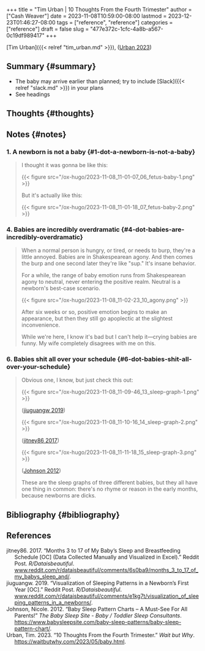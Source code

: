 +++
title = "Tim Urban | 10 Thoughts From the Fourth Trimester"
author = ["Cash Weaver"]
date = 2023-11-08T10:59:00-08:00
lastmod = 2023-12-23T01:46:27-08:00
tags = ["reference", "reference"]
categories = ["reference"]
draft = false
slug = "477e372c-1cfc-4a8b-a567-0c19df989417"
+++

[Tim Urban]({{< relref "tim_urban.md" >}}), (<a href="#citeproc_bib_item_4">Urban 2023</a>)


## Summary {#summary}

-   The baby may arrive earlier than planned; try to include [Slack]({{< relref "slack.md" >}}) in your plans
-   See headings


## Thoughts {#thoughts}


## Notes {#notes}


### 1. A newborn is not a baby {#1-dot-a-newborn-is-not-a-baby}

> I thought it was gonna be like this:
>
> {{< figure src="/ox-hugo/2023-11-08_11-01-07_06_fetus-baby-1.png" >}}
>
> But it's actually like this:
>
> {{< figure src="/ox-hugo/2023-11-08_11-01-18_07_fetus-baby-2.png" >}}


### 4. Babies are incredibly overdramatic {#4-dot-babies-are-incredibly-overdramatic}

> When a normal person is hungry, or tired, or needs to burp, they're a little annoyed. Babies are in Shakespearean agony. And then comes the burp and one second later they're like "sup." It's insane behavior.
>
> For a while, the range of baby emotion runs from Shakespearean agony to neutral, never entering the positive realm. Neutral is a newborn's best-case scenario.
>
> {{< figure src="/ox-hugo/2023-11-08_11-02-23_10_agony.png" >}}
>
> After six weeks or so, positive emotion begins to make an appearance, but then they still go apoplectic at the slightest inconvenience.
>
> While we're here, I know it's bad but I can't help it—crying babies are funny. My wife completely disagrees with me on this.


### 6. Babies shit all over your schedule {#6-dot-babies-shit-all-over-your-schedule}

> Obvious one, I know, but just check this out:
>
> <div class="quote2">
>
> {{< figure src="/ox-hugo/2023-11-08_11-09-46_13_sleep-graph-1.png" >}}
>
> (<a href="#citeproc_bib_item_2">jiuguangw 2019</a>)
>
> </div>
>
> <div class="quote2">
>
> {{< figure src="/ox-hugo/2023-11-08_11-10-16_14_sleep-graph-2.png" >}}
>
> (<a href="#citeproc_bib_item_1">jitney86 2017</a>)
>
> </div>
>
> <div class="quote2">
>
> {{< figure src="/ox-hugo/2023-11-08_11-11-18_15_sleep-graph-3.png" >}}
>
> (<a href="#citeproc_bib_item_3">Johnson 2012</a>)
>
> </div>
>
> These are the sleep graphs of three different babies, but they all have one thing in common: there's no rhyme or reason in the early months, because newborns are dicks.


## Bibliography {#bibliography}

## References

<style>.csl-entry{text-indent: -1.5em; margin-left: 1.5em;}</style><div class="csl-bib-body">
  <div class="csl-entry"><a id="citeproc_bib_item_1"></a>jitney86. 2017. “Months 3 to 17 of My Baby’s Sleep and Breastfeeding Schedule [OC] (Data Collected Manually and Visualized in Excel).” Reddit Post. <i>R/Dataisbeautiful</i>. <a href="www.reddit.com/r/dataisbeautiful/comments/6s0ba9/months_3_to_17_of_my_babys_sleep_and/">www.reddit.com/r/dataisbeautiful/comments/6s0ba9/months_3_to_17_of_my_babys_sleep_and/</a>.</div>
  <div class="csl-entry"><a id="citeproc_bib_item_2"></a>jiuguangw. 2019. “Visualization of Sleeping Patterns in a Newborn’s First Year [OC].” Reddit Post. <i>R/Dataisbeautiful</i>. <a href="www.reddit.com/r/dataisbeautiful/comments/e1kg7t/visualization_of_sleeping_patterns_in_a_newborns/">www.reddit.com/r/dataisbeautiful/comments/e1kg7t/visualization_of_sleeping_patterns_in_a_newborns/</a>.</div>
  <div class="csl-entry"><a id="citeproc_bib_item_3"></a>Johnson, Nicole. 2012. “Baby Sleep Pattern Charts – A Must-See For All Parents!” <i>The Baby Sleep Site - Baby / Toddler Sleep Consultants</i>. <a href="https://www.babysleepsite.com/baby-sleep-patterns/baby-sleep-pattern-chart/">https://www.babysleepsite.com/baby-sleep-patterns/baby-sleep-pattern-chart/</a>.</div>
  <div class="csl-entry"><a id="citeproc_bib_item_4"></a>Urban, Tim. 2023. “10 Thoughts From the Fourth Trimester.” <i>Wait but Why</i>. <a href="https://waitbutwhy.com/2023/05/baby.html">https://waitbutwhy.com/2023/05/baby.html</a>.</div>
</div>
